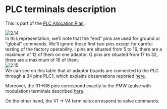 # PLC terminals description
This is part of the [PLC Allocation Plan]().

![2.14](https://github.com/Weizhe-JIA/2.Digital-twin-of-a-Fischertechnik-factory/blob/main/imgs/2.14image.png)<br>
In this representation, we'll note that the "end" pins are used for ground or "global" commands. We'll ignore those first two pins except for careful testing of the factory operability. I pins are situated from 5 to 16, there are a maximum of 12 of them on one adaptor. Q pins are situated from 17 to 32, there are a maximum of 16 of them.<br>
![2.15](https://github.com/Weizhe-JIA/2.Digital-twin-of-a-Fischertechnik-factory/blob/main/imgs/2.15image.png)<br>
We can see on this table that all adaptor boards are connected to the PLC through a 34 pins PLC1, which explains observations reported [here](https://github.com/Weizhe-JIA/2.Digital-twin-of-a-Fischertechnik-factory/blob/main/1.%20The%20wiring/The%20cable%20connection.txt).

Moreover, the R1->R8 pins correspond exactly to the PMW (pulse with modulation) terminals described [here](https://github.com/Weizhe-JIA/2.Digital-twin-of-a-Fischertechnik-factory/blob/main/1.%20The%20wiring/The%20cable%20connection.txt).

On the other hand, the V1 -> V4 terminals correspond to valve commands.
